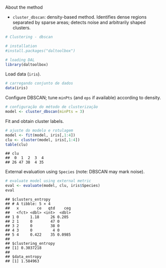 About the method
- `cluster_dbscan`: density-based method. Identifies dense regions separated by sparse areas; detects noise and arbitrarily shaped clusters.


``` r
# Clustering - dbscan

# installation 
#install.packages("daltoolbox")

# loading DAL
library(daltoolbox) 
```

Load data (`iris`).

``` r
# carregando conjunto de dados
data(iris)
```

Configure DBSCAN; tune `minPts` (and `eps` if available) according to density.

``` r
# configuração do método de clusterização
model <- cluster_dbscan(minPts = 3)
```

Fit and obtain cluster labels.

``` r
# ajuste do modelo e rotulagem
model <- fit(model, iris[,1:4])
clu <- cluster(model, iris[,1:4])
table(clu)
```

```
## clu
##  0  1  2  3  4 
## 26 47 38  4 35
```

External evaluation using `Species` (note: DBSCAN may mark noise).

``` r
# evaluate model using external metric
eval <- evaluate(model, clu, iris$Species)
eval
```

```
## $clusters_entropy
## # A tibble: 5 × 4
##   x        ce   qtd    ceg
##   <fct> <dbl> <int>  <dbl>
## 1 0     1.18     26 0.205 
## 2 1     0        47 0     
## 3 2     0        38 0     
## 4 3     0         4 0     
## 5 4     0.422    35 0.0985
## 
## $clustering_entropy
## [1] 0.3037218
## 
## $data_entropy
## [1] 1.584963
```
